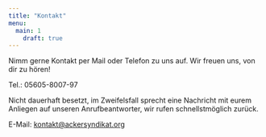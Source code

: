 ```yaml
---
title: "Kontakt"
menu:
  main: 1
    draft: true
---
```


Nimm gerne Kontakt per Mail oder Telefon zu uns auf. Wir freuen uns, von dir zu hören! 

Tel.: 05605-8007-97

Nicht dauerhaft besetzt, im Zweifelsfall sprecht eine Nachricht mit eurem Anliegen auf unseren Anrufbeantworter, wir rufen schnellstmöglich zurück.

E-Mail: kontakt@ackersyndikat.org
